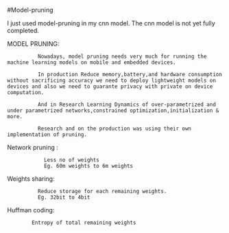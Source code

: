 #Model-pruning


I just used model-pruning in my cnn model.
The cnn model is not yet fully completed.


MODEL PRUNING:

              Nowadays, model pruning needs very much for running the machine learning models on mobile and embedded devices.
              
              In production Reduce memory,battery,and hardware consumption without sacrificing accuracy we need to deploy lightweight models on devices and also we need to guarante privacy with private on device computation.
              
              And in Research Learning Dynamics of over-parametrized and under parametrized networks,constrained optimization,initialization & more.
              
              Research and on the production was using their own implementation of pruning.



Network pruning :
                
                Less no of weights
                Eg. 60m weights to 6m weights

Weights sharing:

              Reduce storage for each remaining weights.
              Eg. 32bit to 4bit


Huffman coding:

            Entropy of total remaining weights
